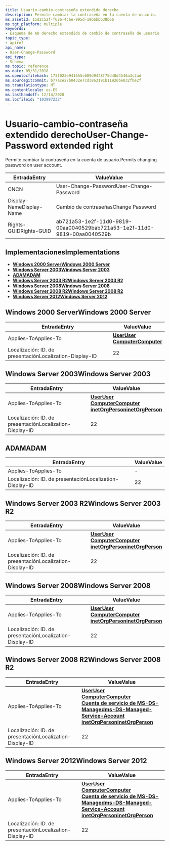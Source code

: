 ```yaml
---
title: Usuario-cambio-contraseña extendido derecho
description: Permite cambiar la contraseña en la cuenta de usuario.
ms.assetid: 15d2c52f-f626-4c6e-995d-19bbbbb38b6b
ms.tgt_platform: multiple
keywords:
- Esquema de AD derecho extendido de cambio de contraseña de usuario
topic_type:
- apiref
api_name:
- User-Change-Password
api_type:
- Schema
ms.topic: reference
ms.date: 05/31/2018
ms.openlocfilehash: 173f023e941655c609d94f8f75d48d4546a3c2ad
ms.sourcegitcommit: b77ace27b0432e7cd3863191b11926be032fbe2f
ms.translationtype: MT
ms.contentlocale: es-ES
ms.lasthandoff: 12/14/2020
ms.locfileid: "103997232"
---
```

# <a name="user-change-password-extended-right"></a><span data-ttu-id="c55a1-104">Usuario-cambio-contraseña extendido derecho</span><span class="sxs-lookup"><span data-stu-id="c55a1-104">User-Change-Password extended right</span></span>

<span data-ttu-id="c55a1-105">Permite cambiar la contraseña en la cuenta de usuario.</span><span class="sxs-lookup"><span data-stu-id="c55a1-105">Permits changing password on user account.</span></span>



| <span data-ttu-id="c55a1-106">Entrada</span><span class="sxs-lookup"><span data-stu-id="c55a1-106">Entry</span></span> | <span data-ttu-id="c55a1-107">Value</span><span class="sxs-lookup"><span data-stu-id="c55a1-107">Value</span></span> |
|--------------|--------------------------------------|
| <span data-ttu-id="c55a1-108">CN</span><span class="sxs-lookup"><span data-stu-id="c55a1-108">CN</span></span>           | <span data-ttu-id="c55a1-109">User-Change-Password</span><span class="sxs-lookup"><span data-stu-id="c55a1-109">User-Change-Password</span></span>                 |
| <span data-ttu-id="c55a1-110">Display-Name</span><span class="sxs-lookup"><span data-stu-id="c55a1-110">Display-Name</span></span> | <span data-ttu-id="c55a1-111">Cambio de contraseñas</span><span class="sxs-lookup"><span data-stu-id="c55a1-111">Change Password</span></span>                      |
| <span data-ttu-id="c55a1-112">Rights-GUID</span><span class="sxs-lookup"><span data-stu-id="c55a1-112">Rights-GUID</span></span>  | <span data-ttu-id="c55a1-113">ab721a53-1e2f-11d0-9819-00aa0040529b</span><span class="sxs-lookup"><span data-stu-id="c55a1-113">ab721a53-1e2f-11d0-9819-00aa0040529b</span></span> |



## <a name="implementations"></a><span data-ttu-id="c55a1-114">Implementaciones</span><span class="sxs-lookup"><span data-stu-id="c55a1-114">Implementations</span></span>

-   [<span data-ttu-id="c55a1-115">**Windows 2000 Server**</span><span class="sxs-lookup"><span data-stu-id="c55a1-115">**Windows 2000 Server**</span></span>](#windows-2000-server)
-   [<span data-ttu-id="c55a1-116">**Windows Server 2003**</span><span class="sxs-lookup"><span data-stu-id="c55a1-116">**Windows Server 2003**</span></span>](#windows-server-2003)
-   [<span data-ttu-id="c55a1-117">**ADAM**</span><span class="sxs-lookup"><span data-stu-id="c55a1-117">**ADAM**</span></span>](#adam)
-   [<span data-ttu-id="c55a1-118">**Windows Server 2003 R2**</span><span class="sxs-lookup"><span data-stu-id="c55a1-118">**Windows Server 2003 R2**</span></span>](#windows-server-2003-r2)
-   [<span data-ttu-id="c55a1-119">**Windows Server 2008**</span><span class="sxs-lookup"><span data-stu-id="c55a1-119">**Windows Server 2008**</span></span>](#windows-server-2008)
-   [<span data-ttu-id="c55a1-120">**Windows Server 2008 R2**</span><span class="sxs-lookup"><span data-stu-id="c55a1-120">**Windows Server 2008 R2**</span></span>](#windows-server-2008-r2)
-   [<span data-ttu-id="c55a1-121">**Windows Server 2012**</span><span class="sxs-lookup"><span data-stu-id="c55a1-121">**Windows Server 2012**</span></span>](#windows-server-2012)

## <a name="windows-2000-server"></a><span data-ttu-id="c55a1-122">Windows 2000 Server</span><span class="sxs-lookup"><span data-stu-id="c55a1-122">Windows 2000 Server</span></span>



| <span data-ttu-id="c55a1-123">Entrada</span><span class="sxs-lookup"><span data-stu-id="c55a1-123">Entry</span></span> | <span data-ttu-id="c55a1-124">Value</span><span class="sxs-lookup"><span data-stu-id="c55a1-124">Value</span></span> |
|-------------------------|-----------------------------------------------------------------------------|
| <span data-ttu-id="c55a1-125">Applies-To</span><span class="sxs-lookup"><span data-stu-id="c55a1-125">Applies-To</span></span>              | [<span data-ttu-id="c55a1-126">**User**</span><span class="sxs-lookup"><span data-stu-id="c55a1-126">**User**</span></span>](c-user.md)<br/> [<span data-ttu-id="c55a1-127">**Computer**</span><span class="sxs-lookup"><span data-stu-id="c55a1-127">**Computer**</span></span>](c-computer.md)<br/> |
| <span data-ttu-id="c55a1-128">Localización: ID. de presentación</span><span class="sxs-lookup"><span data-stu-id="c55a1-128">Localization-Display-ID</span></span> | <span data-ttu-id="c55a1-129">2</span><span class="sxs-lookup"><span data-stu-id="c55a1-129">2</span></span>                                                                           |



## <a name="windows-server-2003"></a><span data-ttu-id="c55a1-130">Windows Server 2003</span><span class="sxs-lookup"><span data-stu-id="c55a1-130">Windows Server 2003</span></span>



| <span data-ttu-id="c55a1-131">Entrada</span><span class="sxs-lookup"><span data-stu-id="c55a1-131">Entry</span></span> | <span data-ttu-id="c55a1-132">Value</span><span class="sxs-lookup"><span data-stu-id="c55a1-132">Value</span></span> |
|-------------------------|---------------------------------------------------------------------------------------------------------------------------------|
| <span data-ttu-id="c55a1-133">Applies-To</span><span class="sxs-lookup"><span data-stu-id="c55a1-133">Applies-To</span></span>              | [<span data-ttu-id="c55a1-134">**User**</span><span class="sxs-lookup"><span data-stu-id="c55a1-134">**User**</span></span>](c-user.md)<br/> [<span data-ttu-id="c55a1-135">**Computer**</span><span class="sxs-lookup"><span data-stu-id="c55a1-135">**Computer**</span></span>](c-computer.md)<br/> [<span data-ttu-id="c55a1-136">**inetOrgPerson**</span><span class="sxs-lookup"><span data-stu-id="c55a1-136">**inetOrgPerson**</span></span>](c-inetorgperson.md)<br/> |
| <span data-ttu-id="c55a1-137">Localización: ID. de presentación</span><span class="sxs-lookup"><span data-stu-id="c55a1-137">Localization-Display-ID</span></span> | <span data-ttu-id="c55a1-138">2</span><span class="sxs-lookup"><span data-stu-id="c55a1-138">2</span></span>                                                                                                                               |



## <a name="adam"></a><span data-ttu-id="c55a1-139">ADAM</span><span class="sxs-lookup"><span data-stu-id="c55a1-139">ADAM</span></span>



| <span data-ttu-id="c55a1-140">Entrada</span><span class="sxs-lookup"><span data-stu-id="c55a1-140">Entry</span></span> | <span data-ttu-id="c55a1-141">Value</span><span class="sxs-lookup"><span data-stu-id="c55a1-141">Value</span></span> |
|-------------------------|-----|
| <span data-ttu-id="c55a1-142">Applies-To</span><span class="sxs-lookup"><span data-stu-id="c55a1-142">Applies-To</span></span>              | \-  |
| <span data-ttu-id="c55a1-143">Localización: ID. de presentación</span><span class="sxs-lookup"><span data-stu-id="c55a1-143">Localization-Display-ID</span></span> | <span data-ttu-id="c55a1-144">2</span><span class="sxs-lookup"><span data-stu-id="c55a1-144">2</span></span>   |



## <a name="windows-server-2003-r2"></a><span data-ttu-id="c55a1-145">Windows Server 2003 R2</span><span class="sxs-lookup"><span data-stu-id="c55a1-145">Windows Server 2003 R2</span></span>



| <span data-ttu-id="c55a1-146">Entrada</span><span class="sxs-lookup"><span data-stu-id="c55a1-146">Entry</span></span> | <span data-ttu-id="c55a1-147">Value</span><span class="sxs-lookup"><span data-stu-id="c55a1-147">Value</span></span> |
|-------------------------|---------------------------------------------------------------------------------------------------------------------------------|
| <span data-ttu-id="c55a1-148">Applies-To</span><span class="sxs-lookup"><span data-stu-id="c55a1-148">Applies-To</span></span>              | [<span data-ttu-id="c55a1-149">**User**</span><span class="sxs-lookup"><span data-stu-id="c55a1-149">**User**</span></span>](c-user.md)<br/> [<span data-ttu-id="c55a1-150">**Computer**</span><span class="sxs-lookup"><span data-stu-id="c55a1-150">**Computer**</span></span>](c-computer.md)<br/> [<span data-ttu-id="c55a1-151">**inetOrgPerson**</span><span class="sxs-lookup"><span data-stu-id="c55a1-151">**inetOrgPerson**</span></span>](c-inetorgperson.md)<br/> |
| <span data-ttu-id="c55a1-152">Localización: ID. de presentación</span><span class="sxs-lookup"><span data-stu-id="c55a1-152">Localization-Display-ID</span></span> | <span data-ttu-id="c55a1-153">2</span><span class="sxs-lookup"><span data-stu-id="c55a1-153">2</span></span>                                                                                                                               |



## <a name="windows-server-2008"></a><span data-ttu-id="c55a1-154">Windows Server 2008</span><span class="sxs-lookup"><span data-stu-id="c55a1-154">Windows Server 2008</span></span>



| <span data-ttu-id="c55a1-155">Entrada</span><span class="sxs-lookup"><span data-stu-id="c55a1-155">Entry</span></span> | <span data-ttu-id="c55a1-156">Value</span><span class="sxs-lookup"><span data-stu-id="c55a1-156">Value</span></span> |
|-------------------------|---------------------------------------------------------------------------------------------------------------------------------|
| <span data-ttu-id="c55a1-157">Applies-To</span><span class="sxs-lookup"><span data-stu-id="c55a1-157">Applies-To</span></span>              | [<span data-ttu-id="c55a1-158">**User**</span><span class="sxs-lookup"><span data-stu-id="c55a1-158">**User**</span></span>](c-user.md)<br/> [<span data-ttu-id="c55a1-159">**Computer**</span><span class="sxs-lookup"><span data-stu-id="c55a1-159">**Computer**</span></span>](c-computer.md)<br/> [<span data-ttu-id="c55a1-160">**inetOrgPerson**</span><span class="sxs-lookup"><span data-stu-id="c55a1-160">**inetOrgPerson**</span></span>](c-inetorgperson.md)<br/> |
| <span data-ttu-id="c55a1-161">Localización: ID. de presentación</span><span class="sxs-lookup"><span data-stu-id="c55a1-161">Localization-Display-ID</span></span> | <span data-ttu-id="c55a1-162">2</span><span class="sxs-lookup"><span data-stu-id="c55a1-162">2</span></span>                                                                                                                               |



## <a name="windows-server-2008-r2"></a><span data-ttu-id="c55a1-163">Windows Server 2008 R2</span><span class="sxs-lookup"><span data-stu-id="c55a1-163">Windows Server 2008 R2</span></span>



| <span data-ttu-id="c55a1-164">Entrada</span><span class="sxs-lookup"><span data-stu-id="c55a1-164">Entry</span></span> | <span data-ttu-id="c55a1-165">Value</span><span class="sxs-lookup"><span data-stu-id="c55a1-165">Value</span></span> |
|-------------------------|------------------------------------------------------------------------------------------------------------------------------------------------------------------------------------------------------------------|
| <span data-ttu-id="c55a1-166">Applies-To</span><span class="sxs-lookup"><span data-stu-id="c55a1-166">Applies-To</span></span>              | [<span data-ttu-id="c55a1-167">**User**</span><span class="sxs-lookup"><span data-stu-id="c55a1-167">**User**</span></span>](c-user.md)<br/> [<span data-ttu-id="c55a1-168">**Computer**</span><span class="sxs-lookup"><span data-stu-id="c55a1-168">**Computer**</span></span>](c-computer.md)<br/> [<span data-ttu-id="c55a1-169">**Cuenta de servicio de MS-DS-Managed**</span><span class="sxs-lookup"><span data-stu-id="c55a1-169">**ms-DS-Managed-Service-Account**</span></span>](c-msds-managedserviceaccount.md)<br/> [<span data-ttu-id="c55a1-170">**inetOrgPerson**</span><span class="sxs-lookup"><span data-stu-id="c55a1-170">**inetOrgPerson**</span></span>](c-inetorgperson.md)<br/> |
| <span data-ttu-id="c55a1-171">Localización: ID. de presentación</span><span class="sxs-lookup"><span data-stu-id="c55a1-171">Localization-Display-ID</span></span> | <span data-ttu-id="c55a1-172">2</span><span class="sxs-lookup"><span data-stu-id="c55a1-172">2</span></span>                                                                                                                                                                                                                |



## <a name="windows-server-2012"></a><span data-ttu-id="c55a1-173">Windows Server 2012</span><span class="sxs-lookup"><span data-stu-id="c55a1-173">Windows Server 2012</span></span>



| <span data-ttu-id="c55a1-174">Entrada</span><span class="sxs-lookup"><span data-stu-id="c55a1-174">Entry</span></span> | <span data-ttu-id="c55a1-175">Value</span><span class="sxs-lookup"><span data-stu-id="c55a1-175">Value</span></span> |
|-------------------------|------------------------------------------------------------------------------------------------------------------------------------------------------------------------------------------------------------------|
| <span data-ttu-id="c55a1-176">Applies-To</span><span class="sxs-lookup"><span data-stu-id="c55a1-176">Applies-To</span></span>              | [<span data-ttu-id="c55a1-177">**User**</span><span class="sxs-lookup"><span data-stu-id="c55a1-177">**User**</span></span>](c-user.md)<br/> [<span data-ttu-id="c55a1-178">**Computer**</span><span class="sxs-lookup"><span data-stu-id="c55a1-178">**Computer**</span></span>](c-computer.md)<br/> [<span data-ttu-id="c55a1-179">**Cuenta de servicio de MS-DS-Managed**</span><span class="sxs-lookup"><span data-stu-id="c55a1-179">**ms-DS-Managed-Service-Account**</span></span>](c-msds-managedserviceaccount.md)<br/> [<span data-ttu-id="c55a1-180">**inetOrgPerson**</span><span class="sxs-lookup"><span data-stu-id="c55a1-180">**inetOrgPerson**</span></span>](c-inetorgperson.md)<br/> |
| <span data-ttu-id="c55a1-181">Localización: ID. de presentación</span><span class="sxs-lookup"><span data-stu-id="c55a1-181">Localization-Display-ID</span></span> | <span data-ttu-id="c55a1-182">2</span><span class="sxs-lookup"><span data-stu-id="c55a1-182">2</span></span>                                                                                                                                                                                                                |



 

 





